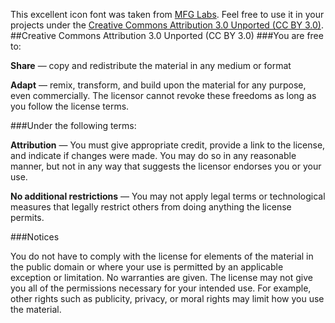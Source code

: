 This excellent icon font was taken from [MFG Labs](https://mfglabs.github.io/mfglabs-iconset/). Feel free to use it in your projects under the [Creative Commons Attribution 3.0 Unported (CC BY 3.0)](http://creativecommons.org/licenses/by/3.0/).
##Creative Commons Attribution 3.0 Unported (CC BY 3.0)
###You are free to:

**Share** — copy and redistribute the material in any medium or format

**Adapt** — remix, transform, and build upon the material for any purpose, even commercially.
The licensor cannot revoke these freedoms as long as you follow the license terms.

###Under the following terms:

**Attribution** — You must give appropriate credit, provide a link to the license, and indicate if changes were made. You may do so in any reasonable manner, but not in any way that suggests the licensor endorses you or your use.

**No additional restrictions** — You may not apply legal terms or technological measures that legally restrict others from doing anything the license permits.

###Notices

You do not have to comply with the license for elements of the material in the public domain or where your use is permitted by an applicable exception or limitation.
No warranties are given. The license may not give you all of the permissions necessary for your intended use. For example, other rights such as publicity, privacy, or moral rights may limit how you use the material.
